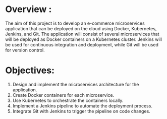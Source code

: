 # **Overview :**
The aim of this project is to develop an e-commerce microservices application that
can be deployed on the cloud using Docker, Kubernetes, Jenkins, and Git. The
application will consist of several microservices that will be deployed as Docker
containers on a Kubernetes cluster. Jenkins will be used for continuous integration
and deployment, while Git will be used for version control.


# **Objectives:**
1) Design and implement the microservices architecture for the application.
2) Create Docker containers for each microservice.
3) Use Kubernetes to orchestrate the containers locally.
4) Implement a Jenkins pipeline to automate the deployment process.
5) Integrate Git with Jenkins to trigger the pipeline on code changes.



